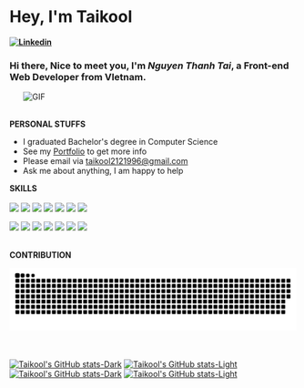 # Hey, I'm Taikool

**[![Linkedin](https://img.shields.io/badge/-taikool2121996-222222?style=flat-square&logo=Linkedin&logoColor=white&link=https://www.linkedin.com/in/taikool2121996/)](https://www.linkedin.com/in/taikool2121996/)**


### Hi there, Nice to meet you, I'm *Nguyen Thanh Tai*, a **Front-end Web Developer** from VIetnam.
  <img align="right" width="480" alt="GIF" src="https://user-images.githubusercontent.com/72439970/234464603-fd87506c-8b36-4db8-9a9f-7da38a9c95df.gif" />
<br/> 
<br/>  

**PERSONAL STUFFS**
- I graduated Bachelor's degree in Computer Science
- See my [Portfolio](https://taikool.cloud/) to get more info
- Please email via taikool2121996@gmail.com
- Ask me about anything, I am happy to help

**SKILLS**  
<br>
<code><img height="30" src="https://user-images.githubusercontent.com/72439970/234466550-ae1eca89-66ff-4856-bf7a-9e978d19dc44.png"></code>
<code><img height="30" src="https://user-images.githubusercontent.com/72439970/234466727-482e995e-07ba-479f-8f44-821b398fef5c.png"></code>
<code><img height="25" src="https://user-images.githubusercontent.com/72439970/234468036-b78462f3-a987-4277-8d60-5f7786edd34c.png"></code>
<code><img height="25" src="https://user-images.githubusercontent.com/72439970/234468389-55c4f9b1-b174-47a5-9cf7-6dabb6ad7576.png"></code>
<code><img height="30" src="https://user-images.githubusercontent.com/72439970/234468601-fabb1bd4-3860-4941-8c78-3564f09a26ea.png"></code>
<code><img height="25" src="https://user-images.githubusercontent.com/72439970/234466864-4bceddf7-7d6c-4245-91fe-da007900120c.png"></code>
<code><img height="25" src="https://user-images.githubusercontent.com/72439970/234468809-3da06e80-409f-4a0b-baef-1fca69cad7b0.png"></code>


<code><img height="30" src="https://user-images.githubusercontent.com/72439970/234468999-279c619e-1d69-46e1-a7b1-f36a7937a666.png"></code>
<code><img height="25" src="https://user-images.githubusercontent.com/72439970/234469111-299e4d0a-205d-466b-aa93-1b5ea90e8167.png"></code>
<code><img height="25" src="https://user-images.githubusercontent.com/72439970/234469457-044924c8-6479-4937-baf3-85734f7eb854.png"></code>
<code><img height="25" src="https://user-images.githubusercontent.com/72439970/234469643-19dc378f-3cee-472b-8984-d2ebf98d778f.png"></code>
<code><img height="25" src="https://user-images.githubusercontent.com/72439970/234469776-8ff4b9da-a291-4cfe-804f-a4b17421d006.png"></code>
<code><img height="22" src="https://user-images.githubusercontent.com/72439970/234467758-dd33f3b9-f98c-414f-bf9a-3e20b71a5dcf.png"></code>
<code><img height="28" src="https://user-images.githubusercontent.com/72439970/234470457-bf5393cf-f281-4caa-b9f5-a526871542c2.png"></code>
<br>
<br>

**CONTRIBUTION**
<div align="center">
  <picture>
    <source srcset="./assets/github-contribution-grid-snake.svg" media="(prefers-color-scheme: light), (prefers-color-scheme: no-preference)">
    <source srcset="./assets/github-contribution-grid-snake-dark.svg" media="(prefers-color-scheme: dark)">
    <img src="./assets/github-contribution-grid-snake.svg" alt="Github contribution grid snake animation">
  </picture>
</div>
<br/>
<br/>

  [![Taikool's GitHub stats-Dark](https://github-readme-stats.vercel.app/api?username=taikool2121996&show_icons=true&theme=radical#gh-dark-mode-only)](https://github.com/taikool2121996/github-readme-stats#gh-dark-mode-only)
  [![Taikool's GitHub stats-Light](https://github-readme-stats.vercel.app/api?username=taikool2121996&show_icons=true&theme=default#gh-light-mode-only)](https://github.com/taikool2121996/github-readme-stats#gh-light-mode-only)
  [![Taikool's GitHub stats-Dark](https://github-readme-stats.vercel.app/api/top-langs/?username=taikool2121996&layout=compact&theme=radical#gh-dark-mode-only)](https://github.com/taikool2121996/github-readme-stats#gh-dark-mode-only)
  [![Taikool's GitHub stats-Light](https://github-readme-stats.vercel.app/api/top-langs/?username=taikool2121996&&layout=compact&theme=default#gh-light-mode-only)](https://github.com/taikool2121996/github-readme-stats#gh-light-mode-only)


